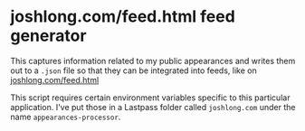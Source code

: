 # joshlong.com/feed.html feed generator 

This captures information related to my public appearances and writes them out to a `.json` file so that they can be integrated into feeds, like on [joshlong.com/feed.html](https://joshlong.com/feed.html)

This script requires certain environment variables specific to this particular application. I've put those in a Lastpass folder called `joshlong.com` under the name `appearances-processor`. 
